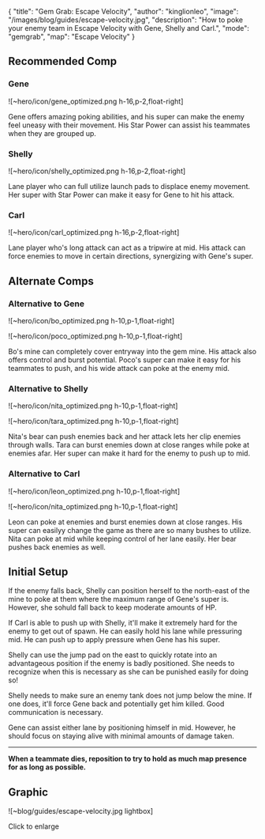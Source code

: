 { "title": "Gem Grab: Escape Velocity", "author": "kinglionleo", "image": "/images/blog/guides/escape-velocity.jpg", "description": "How to poke your enemy team in Escape Velocity with Gene, Shelly and Carl.", "mode": "gemgrab", "map": "Escape Velocity" }

Recommended Comp
---

### Gene

![~hero/icon/gene_optimized.png h-16,p-2,float-right] 

Gene offers amazing poking abilities, and his super can make the enemy feel uneasy with their movement. His Star Power can assist his teammates when they are grouped up.

### Shelly

![~hero/icon/shelly_optimized.png h-16,p-2,float-right] 

Lane player who can full utilize launch pads to displace enemy movement. Her super with Star Power can make it easy for Gene to hit his attack.

### Carl

![~hero/icon/carl_optimized.png h-16,p-2,float-right] 

Lane player who's long attack can act as a tripwire at mid. His attack can force enemies to move in certain directions, synergizing with Gene's super.

Alternate Comps
---

### Alternative to Gene

![~hero/icon/bo_optimized.png h-10,p-1,float-right]

![~hero/icon/poco_optimized.png h-10,p-1,float-right]

Bo's mine can completely cover entryway into the gem mine. His attack also offers control and burst potential.
Poco's super can make it easy for his teammates to push, and his wide attack can poke at the enemy mid.

### Alternative to Shelly

![~hero/icon/nita_optimized.png h-10,p-1,float-right]

![~hero/icon/tara_optimized.png h-10,p-1,float-right]

Nita's bear can push enemies back and her attack lets her clip enemies through walls.
Tara can burst enemies down at close ranges while poke at enemies afar. Her super can make it hard for the enemy to push up to mid.

### Alternative to Carl

![~hero/icon/leon_optimized.png h-10,p-1,float-right]

![~hero/icon/nita_optimized.png h-10,p-1,float-right]

Leon can poke at enemies and burst enemies down at close ranges. His super can easilyy change the game as there are so many bushes to utilize.
Nita can poke at mid while keeping control of her lane easily. Her bear pushes back enemies as well.

Initial Setup
---

If the enemy falls back, Shelly can position herself to the north-east of the mine to poke at them where the maximum range of Gene's super is. However, she sohuld fall back to keep moderate amounts of HP.

If Carl is able to push up with Shelly, it'll make it extremely hard for the enemy to get out of spawn. He can easily hold his lane while pressuring mid. He can push up to apply pressure when Gene has his super.

Shelly can use the jump pad on the east to quickly rotate into an advantageous position if the enemy is badly positioned. She needs to recognize when this is necessary as she can be punished easily for doing so!

Shelly needs to make sure an enemy tank does not jump below the mine. If one does, it'll force Gene back and potentially get him killed. Good communication is necessary.

Gene can assist either lane by positioning himself in mid. However, he should focus on staying alive with minimal amounts of damage taken.

---

**When a teammate dies, reposition to try to hold as much map presence for as long as possible.**

Graphic
---

![~blog/guides/escape-velocity.jpg lightbox]

Click to enlarge
